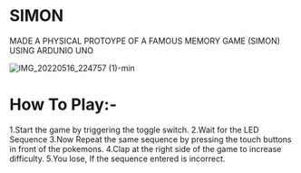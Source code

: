 # SIMON
MADE A PHYSICAL PROTOYPE OF A FAMOUS MEMORY GAME (SIMON) USING ARDUNIO UNO 

![IMG_20220516_224757 (1)-min](https://user-images.githubusercontent.com/88653523/173791658-b55c759e-4988-4ab6-b205-bbfaef907d2c.jpg)

# How To Play:-
1.Start the game by triggering the toggle switch.
2.Wait for the LED Sequence
3.Now Repeat the same sequence by pressing the touch buttons in front of the pokemons.
4.Clap at the right side of the game to increase difficulty.
5.You lose, If the sequence entered is incorrect.



